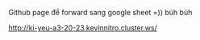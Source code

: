 Github page để forward sang google sheet =)) bủh bủh

http://ki-yeu-a3-20-23.kevinnitro.cluster.ws/
